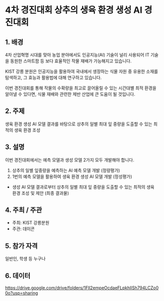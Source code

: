 # 4차 경진대회 상추의 생육 환경 생성 AI 경진대회
## 1. 배경
4차 산업혁명 시대를 맞아 농업 분야에서도 인공지능(AI) 기술이 널리 사용되어 IT 기술을 동원한 스마트팜 등 보다 효율적인 작물 재배가 가능해지고 있습니다.

KIST 강릉 분원은 인공지능을 활용하여 국내에서 생장하는 식물 자원 중 유용한 소재를 탐색하고, 그 효능과 활용법에 대해 연구하고 있습니다.

이번 경진대회를 통해 작물의 수확량을 최고로 끌어올릴 수 있는 시간대별 최적 환경을 알아낼 수 있다면, 식물 재배와 관련한 제반 산업에 큰 도움이 될 것입니다.



## 2. 주제
생육 환경 생성 AI 모델 결과를 바탕으로 상추의 일별 최대 잎 중량을 도출할 수 있는 최적의 생육 환경 조성



## 3. 설명
이번 경진대회에서는 예측 모델과 생성 모델 2가지 모두 개발해야 합니다.

1. 상추의 일별 잎중량을 예측하는 AI 예측 모델 개발 (정량평가)
2. 1번의 예측 모델을 활용하여 생육 환경 생성 AI 모델 개발 (정성평가)
  - 생성 AI 모델 결과로부터 상추의 일별 최대 잎 중량을 도출할 수 있는 최적의 생육 환경 조성 및 제안 (최종 결과물)

## 4. 주최 / 주관
- 주최: KIST 강릉분원
- 주관: 데이콘


## 5. 참가 자격
일반인, 학생 등 누구나

## 6. 데이터
https://drive.google.com/drive/folders/1Fll2empeOcdaeFLpkhIlSh794LCZo00o?usp=sharing
